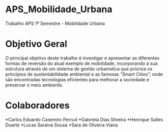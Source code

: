 # APS_Mobilidade_Urbana
Trabalho APS 1º Semestre - Mobilidade Urbana

# Objetivo Geral

O principal objetivo deste trabalho é investigar e apresentar as diferentes formas de reversão do atual exemplo de mobilidade, incorporando a sua estrutura através de um sistema de gestão urbanística que prioriza os princípios de sustentabilidade ambiental e as famosas “Smart Cities”; onde são encontradas tecnologias eficientes para melhorar a sociedade e preservar o meio ambiente. 

# Colaboradores
*Carlos Eduardo Casemiro Perrud 
*Gabriela Dias Silveira 
*Henrique Salles Duarte
*Lucas Saraiva Sousa
*Sara de Oliveira Viana